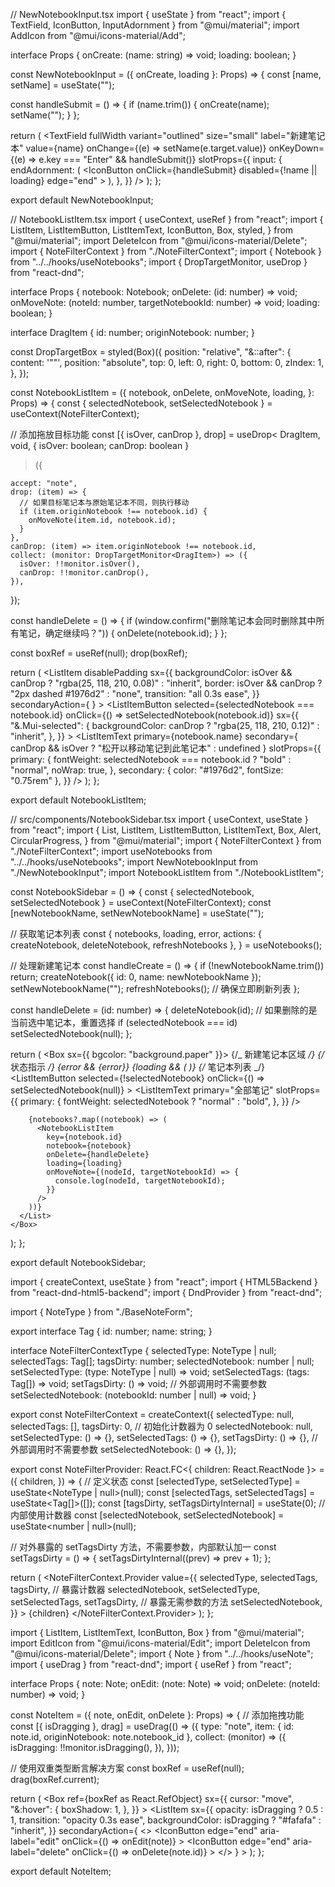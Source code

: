 // NewNotebookInput.tsx
import { useState } from "react";
import { TextField, IconButton, InputAdornment } from "@mui/material";
import AddIcon from "@mui/icons-material/Add";

interface Props {
onCreate: (name: string) => void;
loading: boolean;
}

const NewNotebookInput = ({ onCreate, loading }: Props) => {
const [name, setName] = useState("");

const handleSubmit = () => {
if (name.trim()) {
onCreate(name);
setName("");
}
};

return (
<TextField
fullWidth
variant="outlined"
size="small"
label="新建笔记本"
value={name}
onChange={(e) => setName(e.target.value)}
onKeyDown={(e) => e.key === "Enter" && handleSubmit()}
slotProps={{
        input: {
          endAdornment: (
            <InputAdornment position="end">
              <IconButton
                onClick={handleSubmit}
                disabled={!name || loading}
                edge="end"
              >
                <AddIcon fontSize="small" />
              </IconButton>
            </InputAdornment>
          ),
        },
      }}
/>
);
};

export default NewNotebookInput;

// NotebookListItem.tsx
import { useContext, useRef } from "react";
import {
ListItem,
ListItemButton,
ListItemText,
IconButton,
Box,
styled,
} from "@mui/material";
import DeleteIcon from "@mui/icons-material/Delete";
import { NoteFilterContext } from "./NoteFilterContext";
import { Notebook } from "../../hooks/useNotebooks";
import { DropTargetMonitor, useDrop } from "react-dnd";

interface Props {
notebook: Notebook;
onDelete: (id: number) => void;
onMoveNote: (noteId: number, targetNotebookId: number) => void;
loading: boolean;
}

interface DragItem {
id: number;
originNotebook: number;
}

const DropTargetBox = styled(Box)({
position: "relative",
"&::after": {
content: '""',
position: "absolute",
top: 0,
left: 0,
right: 0,
bottom: 0,
zIndex: 1,
},
});

const NotebookListItem = ({
notebook,
onDelete,
onMoveNote,
loading,
}: Props) => {
const { selectedNotebook, setSelectedNotebook } =
useContext(NoteFilterContext);

// 添加拖放目标功能
const [{ isOver, canDrop }, drop] = useDrop<
DragItem,
void,
{ isOver: boolean; canDrop: boolean }

> ({

    accept: "note",
    drop: (item) => {
      // 如果目标笔记本与原始笔记本不同，则执行移动
      if (item.originNotebook !== notebook.id) {
        onMoveNote(item.id, notebook.id);
      }
    },
    canDrop: (item) => item.originNotebook !== notebook.id,
    collect: (monitor: DropTargetMonitor<DragItem>) => ({
      isOver: !!monitor.isOver(),
      canDrop: !!monitor.canDrop(),
    }),

});

const handleDelete = () => {
if (window.confirm("删除笔记本会同时删除其中所有笔记，确定继续吗？")) {
onDelete(notebook.id);
}
};

const boxRef = useRef<HTMLDivElement>(null);
drop(boxRef);

return (
<DropTargetBox ref={boxRef}>
<ListItem
disablePadding
sx={{
          backgroundColor:
            isOver && canDrop ? "rgba(25, 118, 210, 0.08)" : "inherit",
          border: isOver && canDrop ? "2px dashed #1976d2" : "none",
          transition: "all 0.3s ease",
        }}
secondaryAction={
<IconButton edge="end" onClick={handleDelete} disabled={loading}>
<DeleteIcon fontSize="small" />
</IconButton>
} >
<ListItemButton
selected={selectedNotebook === notebook.id}
onClick={() => setSelectedNotebook(notebook.id)}
sx={{
            "&.Mui-selected": {
              backgroundColor: canDrop ? "rgba(25, 118, 210, 0.12)" : "inherit",
            },
          }} >
<ListItemText
primary={notebook.name}
secondary={
canDrop && isOver ? "松开以移动笔记到此笔记本" : undefined
}
slotProps={{
              primary: {
                fontWeight:
                  selectedNotebook === notebook.id ? "bold" : "normal",
                noWrap: true,
              },
              secondary: { color: "#1976d2", fontSize: "0.75rem" },
            }}
/>
</ListItemButton>
</ListItem>
</DropTargetBox>
);
};

export default NotebookListItem;

// src/components/NotebookSidebar.tsx
import { useContext, useState } from "react";
import {
List,
ListItem,
ListItemButton,
ListItemText,
Box,
Alert,
CircularProgress,
} from "@mui/material";
import { NoteFilterContext } from "./NoteFilterContext";
import useNotebooks from "../../hooks/useNotebooks";
import NewNotebookInput from "./NewNotebookInput";
import NotebookListItem from "./NotebookListItem";

const NotebookSidebar = () => {
const { selectedNotebook, setSelectedNotebook } =
useContext(NoteFilterContext);
const [newNotebookName, setNewNotebookName] = useState("");

// 获取笔记本列表
const {
notebooks,
loading,
error,
actions: { createNotebook, deleteNotebook, refreshNotebooks },
} = useNotebooks();

// 处理新建笔记本
const handleCreate = () => {
if (!newNotebookName.trim()) return;
createNotebook({ id: 0, name: newNotebookName });
setNewNotebookName("");
refreshNotebooks(); // 确保立即刷新列表
};

const handleDelete = (id: number) => {
deleteNotebook(id);
// 如果删除的是当前选中笔记本，重置选择
if (selectedNotebook === id) setSelectedNotebook(null);
};

return (
<Box sx={{ bgcolor: "background.paper" }}>
{/_ 新建笔记本区域 _/}
<Box p={2}>
<NewNotebookInput onCreate={handleCreate} loading={loading} />
</Box>
{/_ 状态指示 _/}
{error && <Alert severity="error">{error}</Alert>}
{loading && (
<Box display="flex" justifyContent="center" p={2}>
<CircularProgress size={24} />
</Box>
)}
{/_ 笔记本列表 _/}
<List dense>
<ListItem disablePadding>
<ListItemButton
selected={!selectedNotebook}
onClick={() => setSelectedNotebook(null)} >
<ListItemText
primary="全部笔记"
slotProps={{
                primary: {
                  fontWeight: selectedNotebook ? "normal" : "bold",
                },
              }}
/>
</ListItemButton>
</ListItem>

        {notebooks?.map((notebook) => (
          <NotebookListItem
            key={notebook.id}
            notebook={notebook}
            onDelete={handleDelete}
            loading={loading}
            onMoveNote={(nodeId, targetNotebookId) => {
              console.log(nodeId, targetNotebookId);
            }}
          />
        ))}
      </List>
    </Box>

);
};

export default NotebookSidebar;

import { createContext, useState } from "react";
import { HTML5Backend } from "react-dnd-html5-backend";
import { DndProvider } from "react-dnd";

import { NoteType } from "./BaseNoteForm";

export interface Tag {
id: number;
name: string;
}

interface NoteFilterContextType {
selectedType: NoteType | null;
selectedTags: Tag[];
tagsDirty: number;
selectedNotebook: number | null;
setSelectedType: (type: NoteType | null) => void;
setSelectedTags: (tags: Tag[]) => void;
setTagsDirty: () => void; // 外部调用时不需要参数
setSelectedNotebook: (notebookId: number | null) => void;
}

export const NoteFilterContext = createContext<NoteFilterContextType>({
selectedType: null,
selectedTags: [],
tagsDirty: 0, // 初始化计数器为 0
selectedNotebook: null,
setSelectedType: () => {},
setSelectedTags: () => {},
setTagsDirty: () => {}, // 外部调用时不需要参数
setSelectedNotebook: () => {},
});

export const NoteFilterProvider: React.FC<{ children: React.ReactNode }> = ({
children,
}) => {
// 定义状态
const [selectedType, setSelectedType] = useState<NoteType | null>(null);
const [selectedTags, setSelectedTags] = useState<Tag[]>([]);
const [tagsDirty, setTagsDirtyInternal] = useState(0); // 内部使用计数器
const [selectedNotebook, setSelectedNotebook] = useState<number | null>(null);

// 对外暴露的 setTagsDirty 方法，不需要参数，内部默认加一
const setTagsDirty = () => {
setTagsDirtyInternal((prev) => prev + 1);
};

return (
<DndProvider backend={HTML5Backend}>
<NoteFilterContext.Provider
value={{
          selectedType,
          selectedTags,
          tagsDirty, // 暴露计数器
          selectedNotebook,
          setSelectedType,
          setSelectedTags,
          setTagsDirty, // 暴露无需参数的方法
          setSelectedNotebook,
        }} >
{children}
</NoteFilterContext.Provider>
</DndProvider>
);
};

import { ListItem, ListItemText, IconButton, Box } from "@mui/material";
import EditIcon from "@mui/icons-material/Edit";
import DeleteIcon from "@mui/icons-material/Delete";
import { Note } from "../../hooks/useNote";
import { useDrag } from "react-dnd";
import { useRef } from "react";

interface Props {
note: Note;
onEdit: (note: Note) => void;
onDelete: (noteId: number) => void;
}

const NoteItem = ({ note, onEdit, onDelete }: Props) => {
// 添加拖拽功能
const [{ isDragging }, drag] = useDrag(() => ({
type: "note",
item: { id: note.id, originNotebook: note.notebook_id },
collect: (monitor) => ({
isDragging: !!monitor.isDragging(),
}),
}));

// 使用双重类型断言解决方案
const boxRef = useRef<HTMLDivElement>(null);
drag(boxRef.current);

return (
<Box
ref={boxRef as React.RefObject<HTMLDivElement>}
sx={{
        cursor: "move",
        "&:hover": {
          boxShadow: 1,
        },
      }} >
<ListItem
sx={{
          opacity: isDragging ? 0.5 : 1,
          transition: "opacity 0.3s ease",
          backgroundColor: isDragging ? "#fafafa" : "inherit",
        }}
secondaryAction={
<>
<IconButton
edge="end"
aria-label="edit"
onClick={() => onEdit(note)} >
<EditIcon />
</IconButton>
<IconButton
edge="end"
aria-label="delete"
onClick={() => onDelete(note.id)} >
<DeleteIcon />
</IconButton>
</>
} >
<ListItemText primary={note.title} secondary={note.content} />
</ListItem>
</Box>
);
};

export default NoteItem;
